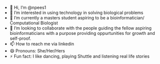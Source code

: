 - 👋 Hi, I’m @npees1
- 👀 I’m interested in using technology in solving biological problems
- 🌱 I’m currently a masters student aspiring to be a bioinformatician/ Computational Biologist
- 💞️ I’m looking to collaborate with the people guiding the fellow aspiring bioinformaticians with a purpose providing oppurtunities for growth and self-proof.
- 📫 How to reach me via linkedin
- 😄 Pronouns: She/Her/Hers
- ⚡ Fun fact: I like dancing, playing Shuttle and listening real life stories

<!---
npees1/npees1 is a ✨ special ✨ repository because its `README.md` (this file) appears on your GitHub profile.
You can click the Preview link to take a look at your changes.
--->
